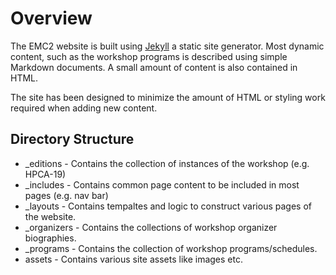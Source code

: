 # Overview

The EMC2 website is built using [Jekyll](https://jekyllrb.com/) a static site generator.
Most dynamic content, such as the workshop programs is described using simple Markdown
documents. A small amount of content is also contained in HTML.

The site has been designed to minimize the amount of HTML or styling work required when
adding new content.

## Directory Structure
* _editions - Contains the collection of instances of the workshop (e.g. HPCA-19)
* _includes - Contains common page content to be included in most pages (e.g. nav bar)
* _layouts - Contains tempaltes and logic to construct various pages of the website.
* _organizers - Contains the collections of workshop organizer biographies.
* _programs - Contains the collection of workshop programs/schedules.
* assets - Contains various site assets like images etc.
